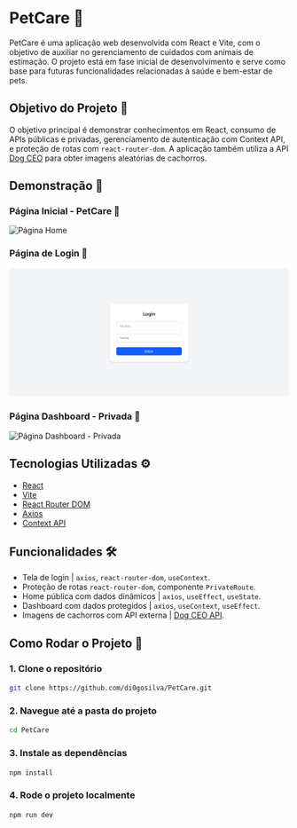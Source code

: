 # PetCare 🐾

PetCare é uma aplicação web desenvolvida com React e Vite, com o objetivo de auxiliar no gerenciamento de cuidados com animais de estimação. O projeto está em fase inicial de desenvolvimento e serve como base para futuras funcionalidades relacionadas à saúde e bem-estar de pets.

## Objetivo do Projeto 🎯

O objetivo principal é demonstrar conhecimentos em React, consumo de APIs públicas e privadas, gerenciamento de autenticação com Context API, e proteção de rotas com `react-router-dom`. A aplicação também utiliza a API [Dog CEO](https://dog.ceo/dog-api) para obter imagens aleatórias de cachorros.

## Demonstração 📸

### Página Inicial - PetCare 🐾
![Página Home](../public/images-github/home.png)

### Página de Login 👤
![Página de Login](https://raw.githubusercontent.com/di0gosilva/PetCare/main/public/images-github/login.png)

### Página Dashboard - Privada 🐶
![Página Dashboard - Privada](../public/images-github/dashboard.png)

## Tecnologias Utilizadas ⚙️

- [React](https://reactjs.org/)
- [Vite](https://vitejs.dev/)
- [React Router DOM](https://reactrouter.com/)
- [Axios](https://axios-http.com/)
- [Context API](https://reactjs.org/docs/context.html)

## Funcionalidades 🛠️

- Tela de login | `axios`, `react-router-dom`, `useContext`.
- Proteção de rotas `react-router-dom`, componente `PrivateRoute`.
- Home pública com dados dinâmicos | `axios`, `useEffect`, `useState`.
- Dashboard com dados protegidos | `axios`, `useContext`, `useEffect`.
- Imagens de cachorros com API externa | [Dog CEO API](https://dog.ceo/dog-api).

## Como Rodar o Projeto 🔧

### 1. Clone o repositório

```bash
git clone https://github.com/di0gosilva/PetCare.git
```

### 2. Navegue até a pasta do projeto

```bash
cd PetCare
```

### 3. Instale as dependências

```bash
npm install
```

### 4. Rode o projeto localmente

```bash
npm run dev
```
